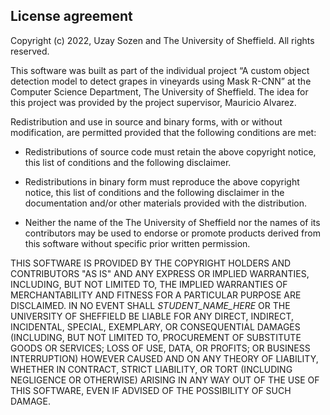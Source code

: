 ## License agreement

Copyright (c) 2022, Uzay Sozen and The University of Sheffield.
All rights reserved.


This software was built as part of the individual project “A custom object detection model to detect grapes in vineyards using Mask R-CNN” at the Computer Science Department, The University of Sheffield. The idea for this project was provided by the project supervisor, Mauricio Alvarez.

Redistribution and use in source and binary forms, with or without
modification, are permitted provided that the following conditions are met:

   * Redistributions of source code must retain the above copyright
     notice, this list of conditions and the following disclaimer.

   * Redistributions in binary form must reproduce the above copyright
     notice, this list of conditions and the following disclaimer in the
     documentation and/or other materials provided with the distribution.

   * Neither the name of the The University of Sheffield nor the
     names of its contributors may be used to endorse or promote products
     derived from this software without specific prior written permission.

THIS SOFTWARE IS PROVIDED BY THE COPYRIGHT HOLDERS AND CONTRIBUTORS "AS IS" AND ANY EXPRESS OR IMPLIED WARRANTIES, INCLUDING, BUT NOT LIMITED TO, THE IMPLIED WARRANTIES OF MERCHANTABILITY AND FITNESS FOR A PARTICULAR PURPOSE ARE DISCLAIMED. IN NO EVENT SHALL  _STUDENT_NAME_HERE_ OR THE UNIVERSITY OF SHEFFIELD BE LIABLE FOR ANY DIRECT, INDIRECT, INCIDENTAL, SPECIAL, EXEMPLARY, OR CONSEQUENTIAL DAMAGES (INCLUDING, BUT NOT LIMITED TO, PROCUREMENT OF SUBSTITUTE GOODS OR SERVICES; LOSS OF USE, DATA, OR PROFITS; OR BUSINESS INTERRUPTION) HOWEVER CAUSED AND ON ANY THEORY OF LIABILITY, WHETHER IN CONTRACT, STRICT LIABILITY, OR TORT (INCLUDING NEGLIGENCE OR OTHERWISE) ARISING IN ANY WAY OUT OF THE USE OF THIS SOFTWARE, EVEN IF ADVISED OF THE POSSIBILITY OF SUCH DAMAGE.
